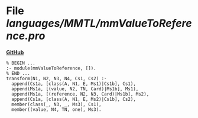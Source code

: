 # File _languages/MMTL/mmValueToReference.pro_
**[GitHub](https://github.com/softlang/yas/blob/master/languages/MMTL/mmValueToReference.pro)**
```
% BEGIN ...
:- module(mmValueToReference, []).
% END ...
transform(N1, N2, N3, N4, Cs1, Cs2) :-
  append(Cs1a, [class(A, N1, E, Ms1)|Cs1b], Cs1),
  append(Ms1a, [(value, N2, TN, Card)|Ms1b], Ms1),
  append(Ms1a, [(reference, N2, N3, Card)|Ms1b], Ms2),
  append(Cs1a, [class(A, N1, E, Ms2)|Cs1b], Cs2),
  member(class(_, N3, _, Ms3), Cs1),
  member((value, N4, TN, one), Ms3).
```
